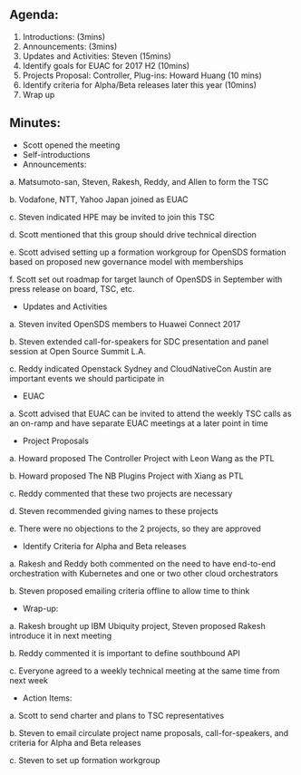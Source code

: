 ## Agenda:
1.	Introductions: (3mins)
2.	Announcements: (3mins)
3.	Updates and Activities: Steven (15mins)
4.	Identify goals for EUAC for 2017 H2 (10mins)
5.	Projects Proposal: Controller, Plug-ins: Howard Huang (10 mins)	
6.	Identify criteria for Alpha/Beta releases later this year (10mins)
7.	Wrap up


## Minutes:
-	Scott opened the meeting
-	Self-introductions 
-	Announcements: 

a.  Matsumoto-san, Steven, Rakesh, Reddy, and Allen to form the TSC

b. 	Vodafone, NTT, Yahoo Japan joined as EUAC

c.	Steven indicated HPE may be invited to join this TSC

d.	Scott mentioned that this group should drive technical direction

e.	Scott advised setting up a formation workgroup for OpenSDS formation based on proposed new governance model with memberships

f.	Scott set out roadmap for target launch of OpenSDS in September with press release on board, TSC, etc.

-	Updates and Activities

a.	Steven invited OpenSDS members to Huawei Connect 2017

b.	Steven extended call-for-speakers for SDC presentation and panel session at Open Source Summit L.A.

c.	Reddy indicated Openstack Sydney and CloudNativeCon Austin are important events we should participate in

-	EUAC

a.	Scott advised that EUAC can be invited to attend the weekly TSC calls as an on-ramp and have separate EUAC meetings at a later point in time

-	Project Proposals

a.	Howard proposed The Controller Project with Leon Wang as the PTL 

b.	Howard proposed The NB Plugins Project with Xiang as PTL

c.	Reddy commented that these two projects are necessary

d.	Steven recommended giving names to these projects

e.	There were no objections to the 2 projects, so they are approved 

-	Identify Criteria for Alpha and Beta releases

a.	Rakesh and Reddy both commented on the need to have end-to-end orchestration with Kubernetes and one or two other cloud orchestrators

b.	Steven proposed emailing criteria offline to allow time to think

-	Wrap-up:

a.	Rakesh brought up IBM Ubiquity project, Steven proposed Rakesh introduce it in next meeting

b.	Reddy commented it is important to define southbound API

c.	Everyone agreed to a weekly technical meeting at the same time from next week

-	Action Items:

a.	Scott to send charter and plans to TSC representatives

b.	Steven to email circulate project name proposals, call-for-speakers, and criteria for Alpha and Beta releases

c.	Steven to set up formation workgroup

